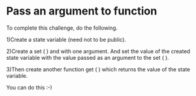 # Pass an argument to function

To complete this challenge, do the following.

1)Create a state variable (need not to be public).

2)Create a set ( ) and with one argument. And set the value of the created state variable with the value passed as an argument to the set ( ).

3)Then create another function get ( ) which returns the value of the state variable.

You can do this :-)